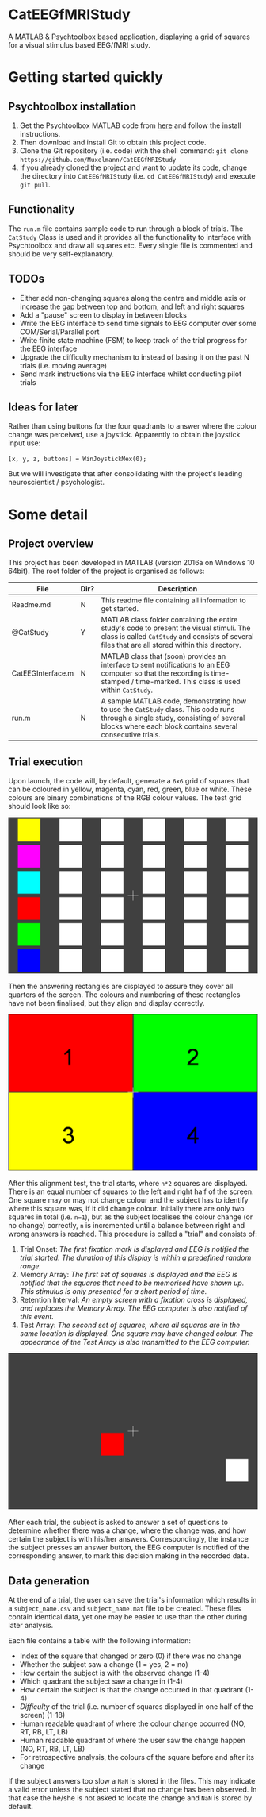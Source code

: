 # CatEEGfMRIStudy
A MATLAB & Psychtoolbox based application, displaying a grid of squares for a visual stimulus based EEG/fMRI study.

# Getting started quickly

## Psychtoolbox installation
1. Get the Psychtoolbox MATLAB code from [here](http://psychtoolbox.org/download/) and follow the install instructions.
2. Then download and install Git to obtain this project code.
3. Clone the Git repository (i.e. code) with the shell command: ``git clone https://github.com/Muxelmann/CatEEGfMRIStudy``
4. If you already cloned the project and want to update its code, change the directory into ``CatEEGfMRIStudy`` (i.e. ``cd CatEEGfMRIStudy``) and execute ``git pull``.

## Functionality
The `run.m` file contains sample code to run through a block of trials.
The `CatStudy` Class is used and it provides all the functionality to interface with Psychtoolbox and draw all squares etc.
Every single file is commented and should be very self-explanatory.

## TODOs
- Either add non-changing squares along the centre and middle axis or increase the gap between top and bottom, and left and right squares
- Add a "pause" screen to display in between blocks
- Write the EEG interface to send time signals to EEG computer over some COM/Serial/Parallel port
- Write finite state machine (FSM) to keep track of the trial progress for the EEG interface
- Upgrade the difficulty mechanism to instead of basing it on the past N trials (i.e. moving average)
- Send mark instructions via the EEG interface whilst conducting pilot trials

<!-- more -->

## Ideas for later
Rather than using buttons for the four quadrants to answer where the colour change was perceived, use a joystick. Apparently to obtain the joystick input use:

``[x, y, z, buttons] = WinJoystickMex(0);``

But we will investigate that after consolidating with the project's leading neuroscientist / psychologist.

# Some detail

## Project overview
This project has been developed in MATLAB (version 2016a on Windows 10 64bit). The root folder of the project is organised as follows:

File | Dir? | Description
------- | ------- | -------
Readme.md | N | This readme file containing all information to get started.
@CatStudy | Y | MATLAB class folder containing the entire study's code to present the visual stimuli. The class is called `CatStudy` and consists of several files that are all stored within this directory.
CatEEGInterface.m | N | MATLAB class that (soon) provides an interface to sent notifications to an EEG computer so that the recording is time-stamped / time-marked. This class is used within `CatStudy`.
run.m | N | A sample MATLAB code, demonstrating how to use the `CatStudy` class. This code runs through a single study, consisting of several blocks where each block contains several consecutive trials.

## Trial execution

Upon launch, the code will, by default, generate a `6x6` grid of squares that can be coloured in yellow, magenta, cyan, red, green, blue or white. These colours are binary combinations of the RGB colour values. The test grid should look like so:

![Grid of 6x6 squqres](https://raw.githubusercontent.com/Muxelmann/CatEEGfMRIStudy/master/supporting/squares_grid.png)

Then the answering rectangles are displayed to assure they cover all quarters of the screen. The colours and numbering of these rectangles have not been finalised, but they align and display correctly.

![Four answering rectangles](https://raw.githubusercontent.com/Muxelmann/CatEEGfMRIStudy/master/supporting/answer_grid.png)

After this alignment test, the trial starts, where `n*2` squares are displayed. There is an equal number of squares to the left and right half of the screen. One square may or may not change colour and the subject has to identify where this square was, if it did change colour. Initially there are only two squares in total (i.e. `n=1`), but as the subject localises the colour change (or no change) correctly, `n` is incremented until a balance between right and wrong answers is reached. This procedure is called a "trial" and consists of:

1. Trial Onset: *The first fixation mark is displayed and EEG is notified the trial started. The duration of this display is within a predefined random range.*
2. Memory Array: *The first set of squares is displayed and the EEG is notified that the squares that need to be memorised have shown up. This stimulus is only presented for a short period of time.*
3. Retention Interval: *An empty screen with a fixation cross is displayed, and replaces the Memory Array. The EEG computer is also notified of this event.*
4. Test Array: *The second set of squares, where all squares are in the same location is displayed. One square may have changed colour. The appearance of the Test Array is also transmitted to the EEG computer.*

![Sample trial](https://raw.githubusercontent.com/Muxelmann/CatEEGfMRIStudy/master/supporting/sample_trial.png)

After each trial, the subject is asked to answer a set of questions to determine whether there was a change, where the change was, and how certain the subject is with his/her answers. Correspondingly, the instance the subject presses an answer button, the EEG computer is notified of the corresponding answer, to mark this decision making in the recorded data.

## Data generation

At the end of a trial, the user can save the trial's information which results in a `subject_name.csv` and `subject_name.mat` file to be created. These files contain identical data, yet one may be easier to use than the other during later analysis.

Each file contains a table with the following information:

- Index of the square that changed or zero (0) if there was no change
- Whether the subject saw a change (1 = yes, 2 = no)
- How certain the subject is with the observed change (1-4)
- Which quadrant the subject saw a change in (1-4)
- How certain the subject is that the change occurred in that quadrant (1-4)
- *Difficulty* of the trial (i.e. number of squares displayed in one half of the screen) (1-18)
- Human readable quadrant of where the colour change occurred (NO, RT, RB, LT, LB)
- Human readable quadrant of where the user saw the change happen  (NO, RT, RB, LT, LB)
- For retrospective analysis, the colours of the square before and after its change

If the subject answers too slow a `NaN` is stored in the files. This may indicate a valid error unless the subject stated that no change has been observed. In that case the he/she is not asked to locate the change and `NaN` is stored by default.


